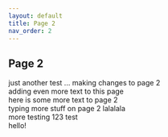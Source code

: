 ```yaml
---
layout: default
title: Page 2
nav_order: 2
---
```


## Page 2
just another test ... making changes to page 2  
adding even more text to this page  
here is some more text to page 2    
typing more stuff on page 2 lalalala  
more testing 123 test  
hello!